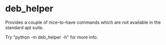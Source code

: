 # deb_helper

Provides a couple of nice-to-have commands which are not available in the standard apt suite.

Try "python -m deb_helper -h" for more info.

